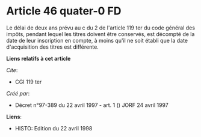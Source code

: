 # Article 46 quater-0 FD

Le délai de deux ans prévu au c du 2 de l'article 119 ter du code général des impôts, pendant lequel les titres doivent être
conservés, est décompté de la date de leur inscription en compte, à moins qu'il ne soit établi que la date d'acquisition des
titres est différente.

**Liens relatifs à cet article**

_Cite_:

  - CGI 119 ter

_Créé par_:

  - Décret n°97-389 du 22 avril 1997 - art. 1 () JORF 24 avril 1997

**Liens**:

  - HISTO: Edition du 22 avril 1998
